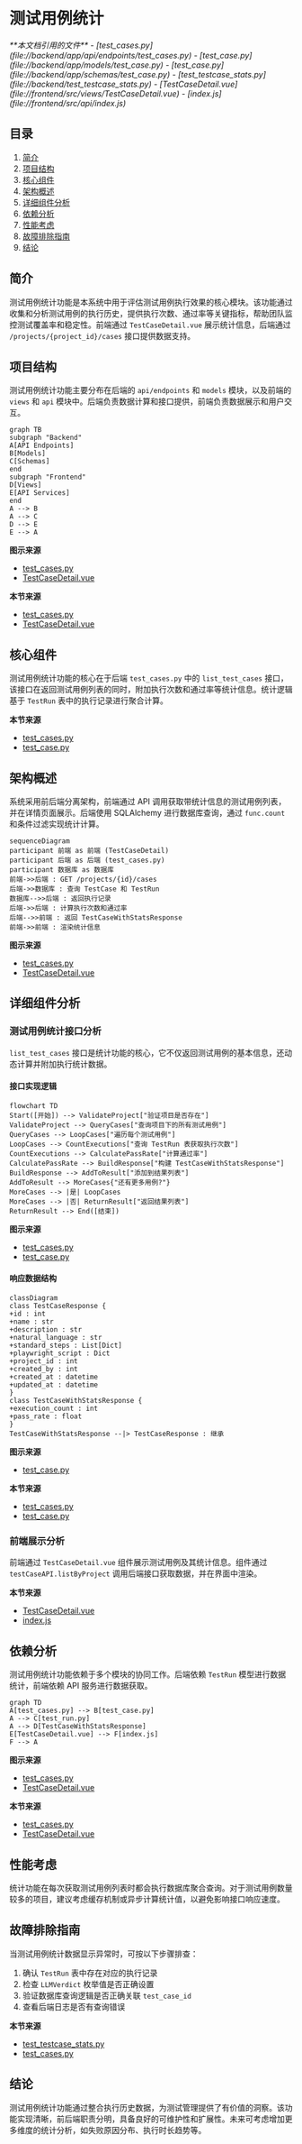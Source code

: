 # 测试用例统计

<cite>
**本文档引用的文件**  
- [test_cases.py](file://backend/app/api/endpoints/test_cases.py)
- [test_case.py](file://backend/app/models/test_case.py)
- [test_case.py](file://backend/app/schemas/test_case.py)
- [test_testcase_stats.py](file://backend/test_testcase_stats.py)
- [TestCaseDetail.vue](file://frontend/src/views/TestCaseDetail.vue)
- [index.js](file://frontend/src/api/index.js)
</cite>

## 目录
1. [简介](#简介)
2. [项目结构](#项目结构)
3. [核心组件](#核心组件)
4. [架构概述](#架构概述)
5. [详细组件分析](#详细组件分析)
6. [依赖分析](#依赖分析)
7. [性能考虑](#性能考虑)
8. [故障排除指南](#故障排除指南)
9. [结论](#结论)

## 简介
测试用例统计功能是本系统中用于评估测试用例执行效果的核心模块。该功能通过收集和分析测试用例的执行历史，提供执行次数、通过率等关键指标，帮助团队监控测试覆盖率和稳定性。前端通过 `TestCaseDetail.vue` 展示统计信息，后端通过 `/projects/{project_id}/cases` 接口提供数据支持。

## 项目结构
测试用例统计功能主要分布在后端的 `api/endpoints` 和 `models` 模块，以及前端的 `views` 和 `api` 模块中。后端负责数据计算和接口提供，前端负责数据展示和用户交互。

```mermaid
graph TB
subgraph "Backend"
A[API Endpoints]
B[Models]
C[Schemas]
end
subgraph "Frontend"
D[Views]
E[API Services]
end
A --> B
A --> C
D --> E
E --> A
```

**图示来源**  
- [test_cases.py](file://backend/app/api/endpoints/test_cases.py#L1-L277)
- [TestCaseDetail.vue](file://frontend/src/views/TestCaseDetail.vue#L1-L495)

**本节来源**  
- [test_cases.py](file://backend/app/api/endpoints/test_cases.py#L1-L277)
- [TestCaseDetail.vue](file://frontend/src/views/TestCaseDetail.vue#L1-L495)

## 核心组件
测试用例统计功能的核心在于后端 `test_cases.py` 中的 `list_test_cases` 接口，该接口在返回测试用例列表的同时，附加执行次数和通过率等统计信息。统计逻辑基于 `TestRun` 表中的执行记录进行聚合计算。

**本节来源**  
- [test_cases.py](file://backend/app/api/endpoints/test_cases.py#L15-L80)
- [test_case.py](file://backend/app/models/test_case.py#L1-L33)

## 架构概述
系统采用前后端分离架构，前端通过 API 调用获取带统计信息的测试用例列表，并在详情页面展示。后端使用 SQLAlchemy 进行数据库查询，通过 `func.count` 和条件过滤实现统计计算。

```mermaid
sequenceDiagram
participant 前端 as 前端 (TestCaseDetail)
participant 后端 as 后端 (test_cases.py)
participant 数据库 as 数据库
前端->>后端 : GET /projects/{id}/cases
后端->>数据库 : 查询 TestCase 和 TestRun
数据库-->>后端 : 返回执行记录
后端->>后端 : 计算执行次数和通过率
后端-->>前端 : 返回 TestCaseWithStatsResponse
前端->>前端 : 渲染统计信息
```

**图示来源**  
- [test_cases.py](file://backend/app/api/endpoints/test_cases.py#L15-L80)
- [TestCaseDetail.vue](file://frontend/src/views/TestCaseDetail.vue#L1-L495)

## 详细组件分析

### 测试用例统计接口分析
`list_test_cases` 接口是统计功能的核心，它不仅返回测试用例的基本信息，还动态计算并附加执行统计数据。

#### 接口实现逻辑
```mermaid
flowchart TD
Start([开始]) --> ValidateProject["验证项目是否存在"]
ValidateProject --> QueryCases["查询项目下的所有测试用例"]
QueryCases --> LoopCases["遍历每个测试用例"]
LoopCases --> CountExecutions["查询 TestRun 表获取执行次数"]
CountExecutions --> CalculatePassRate["计算通过率"]
CalculatePassRate --> BuildResponse["构建 TestCaseWithStatsResponse"]
BuildResponse --> AddToResult["添加到结果列表"]
AddToResult --> MoreCases{"还有更多用例?"}
MoreCases --> |是| LoopCases
MoreCases --> |否| ReturnResult["返回结果列表"]
ReturnResult --> End([结束])
```

**图示来源**  
- [test_cases.py](file://backend/app/api/endpoints/test_cases.py#L15-L80)
- [test_case.py](file://backend/app/models/test_case.py#L1-L33)

#### 响应数据结构
```mermaid
classDiagram
class TestCaseResponse {
+id : int
+name : str
+description : str
+natural_language : str
+standard_steps : List[Dict]
+playwright_script : Dict
+project_id : int
+created_by : int
+created_at : datetime
+updated_at : datetime
}
class TestCaseWithStatsResponse {
+execution_count : int
+pass_rate : float
}
TestCaseWithStatsResponse --|> TestCaseResponse : 继承
```

**图示来源**  
- [test_case.py](file://backend/app/schemas/test_case.py#L1-L96)

**本节来源**  
- [test_cases.py](file://backend/app/api/endpoints/test_cases.py#L15-L80)
- [test_case.py](file://backend/app/schemas/test_case.py#L1-L96)

### 前端展示分析
前端通过 `TestCaseDetail.vue` 组件展示测试用例及其统计信息。组件通过 `testCaseAPI.listByProject` 调用后端接口获取数据，并在界面中渲染。

**本节来源**  
- [TestCaseDetail.vue](file://frontend/src/views/TestCaseDetail.vue#L1-L495)
- [index.js](file://frontend/src/api/index.js#L1-L152)

## 依赖分析
测试用例统计功能依赖于多个模块的协同工作。后端依赖 `TestRun` 模型进行数据统计，前端依赖 API 服务进行数据获取。

```mermaid
graph TD
A[test_cases.py] --> B[test_case.py]
A --> C[test_run.py]
A --> D[TestCaseWithStatsResponse]
E[TestCaseDetail.vue] --> F[index.js]
F --> A
```

**图示来源**  
- [test_cases.py](file://backend/app/api/endpoints/test_cases.py#L1-L277)
- [TestCaseDetail.vue](file://frontend/src/views/TestCaseDetail.vue#L1-L495)

**本节来源**  
- [test_cases.py](file://backend/app/api/endpoints/test_cases.py#L1-L277)
- [TestCaseDetail.vue](file://frontend/src/views/TestCaseDetail.vue#L1-L495)

## 性能考虑
统计功能在每次获取测试用例列表时都会执行数据库聚合查询。对于测试用例数量较多的项目，建议考虑缓存机制或异步计算统计值，以避免影响接口响应速度。

## 故障排除指南
当测试用例统计数据显示异常时，可按以下步骤排查：
1. 确认 `TestRun` 表中存在对应的执行记录
2. 检查 `LLMVerdict` 枚举值是否正确设置
3. 验证数据库查询逻辑是否正确关联 `test_case_id`
4. 查看后端日志是否有查询错误

**本节来源**  
- [test_testcase_stats.py](file://backend/test_testcase_stats.py#L1-L42)
- [test_cases.py](file://backend/app/api/endpoints/test_cases.py#L15-L80)

## 结论
测试用例统计功能通过整合执行历史数据，为测试管理提供了有价值的洞察。该功能实现清晰，前后端职责分明，具备良好的可维护性和扩展性。未来可考虑增加更多维度的统计分析，如失败原因分布、执行时长趋势等。